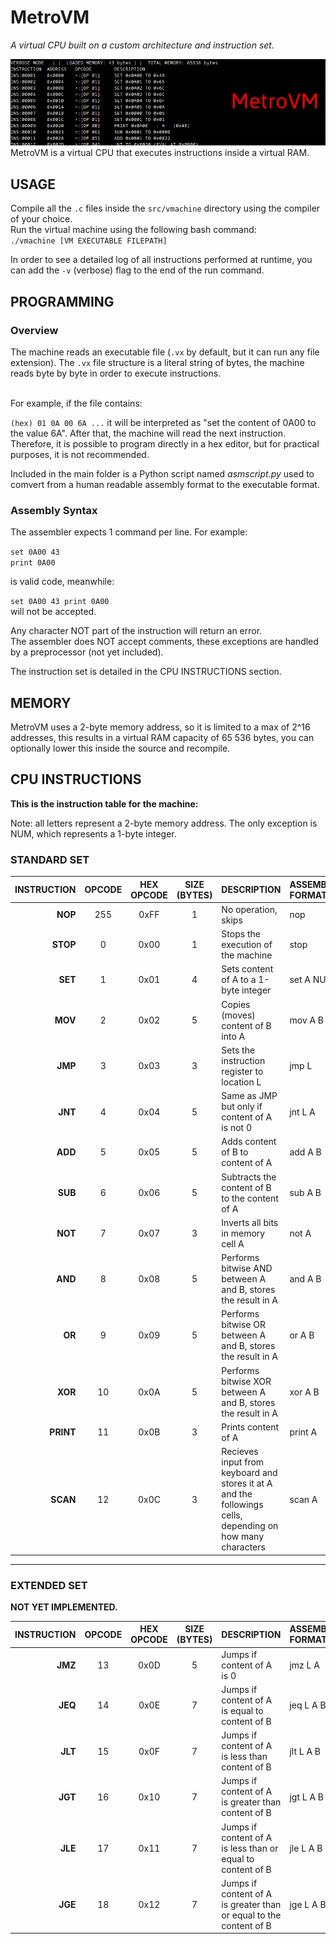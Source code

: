 # MetroVM
_A virtual CPU built on a custom architecture and instruction set._

![Banner Image](gitImages/banneredited.png)
MetroVM is a virtual CPU that executes instructions inside a virtual RAM.

## USAGE
Compile all the `.c` files inside the `src/vmachine` directory using the compiler of your choice.<br> 
Run the virtual machine using the following bash command: <br>
`./vmachine [VM EXECUTABLE FILEPATH]`<br>

In order to see a detailed log of all instructions performed at runtime, you can add the `-v` (verbose) flag to the end of the run command.

## PROGRAMMING
### Overview
The machine reads an executable file (`.vx` by default, but it can run any file extension).
The `.vx` file structure is a literal string of bytes, the machine reads byte by byte in order to execute instructions.


<br>
For example, if the file contains: 

`(hex) 01 0A 00 6A ...` it will be interpreted as "set the content of 0A00 to the value 6A".
After that, the machine will read the next instruction.
Therefore, it is possible to program directly in a hex editor, but for practical purposes, it is not recommended.

Included in the main folder is a Python script named _asmscript.py_ used to comvert from a human readable assembly format to the executable format.

### Assembly Syntax
The assembler expects 1 command per line. For example:

`set 0A00 43`<br>
`print 0A00`<br>

is valid code, meanwhile:

`set 0A00 43 print 0A00` <br> will not be accepted.

Any character NOT part of the instruction will return an error.<br>
The assembler does NOT accept comments, these exceptions are handled by a preprocessor (not yet included).

The instruction set is detailed in the CPU INSTRUCTIONS section.

## MEMORY
MetroVM uses a 2-byte memory address, so it is limited to a max of 2^16 addresses, this results in a virtual RAM capacity of 65 536 bytes, you can optionally lower this inside the source and recompile.


 

## CPU INSTRUCTIONS
**This is the instruction table for the machine:**

Note: all letters represent a 2-byte memory address. The only exception is NUM, which represents a 1-byte integer.

### STANDARD SET

| INSTRUCTION | OPCODE |HEX OPCODE|SIZE (BYTES) |DESCRIPTION | ASSEMBLER FORMAT 
| ------: | :------: | :-----: |:---:|:-------|:-------|
| **NOP** | 255 | 0xFF | 1 | No operation, skips | nop
| **STOP** | 0 | 0x00 | 1 | Stops the execution of the machine | stop
| **SET** | 1 | 0x01 | 4 | Sets content of A to a 1-byte integer | set A NUM
| **MOV** | 2 | 0x02 | 5 | Copies (moves) content of B into A | mov A B
| **JMP** | 3 | 0x03 | 3 | Sets the instruction register to location L | jmp L
| **JNT** | 4 | 0x04 | 5 | Same as JMP but only if content of A is not 0 | jnt L A
| **ADD** | 5 | 0x05 | 5 | Adds content of B to content of A | add A B
| **SUB** | 6 | 0x06 | 5 | Subtracts the content of B to the content of A | sub A B
| **NOT** | 7 | 0x07 | 3 | Inverts all bits in memory cell A | not A
| **AND** | 8 | 0x08 | 5 | Performs bitwise AND between A and B, stores the result in A | and A B
| **OR** | 9 | 0x09 | 5 | Performs bitwise OR between A and B, stores the result in A | or A B
| **XOR** | 10 | 0x0A | 5 | Performs bitwise XOR between A and B, stores the result in A | xor A B
| **PRINT** | 11 | 0x0B | 3 | Prints content of A | print A
| **SCAN** | 12 | 0x0C | 3 | Recieves input from keyboard and stores it at A and the followings cells, depending on how many characters | scan A

***
### EXTENDED SET
**NOT YET IMPLEMENTED.**

| INSTRUCTION | OPCODE |HEX OPCODE|SIZE (BYTES) |DESCRIPTION | ASSEMBLER FORMAT 
| ------: | :------: | :-----: |:---:|:-------|:-------|
| **JMZ** | 13 | 0x0D | 5 | Jumps if content of A is 0 | jmz L A
| **JEQ** | 14 | 0x0E | 7 | Jumps if content of A is equal to content of B| jeq L A B
| **JLT** | 15 | 0x0F | 7 | Jumps if content of A is less than content of B | jlt L A B
| **JGT** | 16 | 0x10 | 7 | Jumps if content of A is greater than content of B | jgt L A B
| **JLE** | 17 | 0x11 | 7 | Jumps if content of A is less than or equal to content of B | jle L A B
| **JGE** | 18 | 0x12 | 7 | Jumps if content of A is greater than or equal to the content of B | jge L A B 